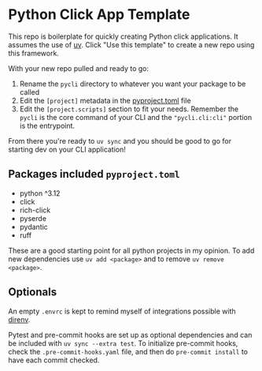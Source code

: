# Python Click App Template

This repo is boilerplate for quickly creating Python click applications. It assumes the use of [uv](https://docs.astral.sh/uv/). Click "Use this template" to create a new repo using this framework.

With your new repo pulled and ready to go:

1. Rename the `pycli` directory to whatever you want your package to be called
2. Edit the `[project]` metadata in the [pyproject.toml](pyproject.toml) file
3. Edit the `[project.scripts]` section to fit your needs. Remember the `pycli` is the core command of your CLI and the `"pycli.cli:cli"` portion is the entrypoint.

From there you're ready to `uv sync` and you should be good to go for starting dev on your CLI application!

## Packages included `pyproject.toml`

- python ^3.12
- click
- rich-click
- pyserde
- pydantic
- ruff

These are a good starting point for all python projects in my opinion. To add new dependencies use `uv add <package>` and to remove `uv remove <package>`.

## Optionals

An empty `.envrc` is kept to remind myself of integrations possible with [direnv](https://direnv.net/).

Pytest and pre-commit hooks are set up as optional dependencies and can be included with `uv sync --extra test`. To initialize pre-commit hooks, check the `.pre-commit-hooks.yaml` file, and then do `pre-commit install` to have each commit checked.
